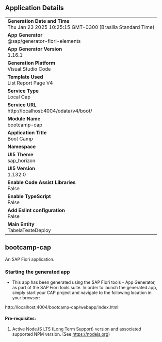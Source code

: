 ## Application Details
|               |
| ------------- |
|**Generation Date and Time**<br>Thu Jan 23 2025 10:25:15 GMT-0300 (Brasilia Standard Time)|
|**App Generator**<br>@sap/generator-fiori-elements|
|**App Generator Version**<br>1.16.1|
|**Generation Platform**<br>Visual Studio Code|
|**Template Used**<br>List Report Page V4|
|**Service Type**<br>Local Cap|
|**Service URL**<br>http://localhost:4004/odata/v4/boot/|
|**Module Name**<br>bootcamp-cap|
|**Application Title**<br>Boot Camp|
|**Namespace**<br>|
|**UI5 Theme**<br>sap_horizon|
|**UI5 Version**<br>1.132.0|
|**Enable Code Assist Libraries**<br>False|
|**Enable TypeScript**<br>False|
|**Add Eslint configuration**<br>False|
|**Main Entity**<br>TabelaTesteDeploy|

## bootcamp-cap

An SAP Fiori application.

### Starting the generated app

-   This app has been generated using the SAP Fiori tools - App Generator, as part of the SAP Fiori tools suite.  In order to launch the generated app, simply start your CAP project and navigate to the following location in your browser:

http://localhost:4004/bootcamp-cap/webapp/index.html

#### Pre-requisites:

1. Active NodeJS LTS (Long Term Support) version and associated supported NPM version.  (See https://nodejs.org)



